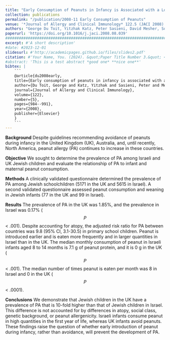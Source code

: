 ```yaml
---
title: "Early Consumption of Peanuts in Infancy is Associated with a Low Prevalence of Peanut Allergy"
collection: publications
permalink: "/publication/2008-11 Early Consumption of Peanuts"
venue: '*Journal of Allergy and Clinical Immunology* 122.5 (JACI 2008)'
authors: "George Du Toit, Yitzhak Katz, Peter Sasieni, David Mesher, Soheila J. Maleki, Helen R. Fisher, Adam T. Fox, Victor Turcanu, Tal Amir, Galia Zadik-Mnuhin, Adi Cohen, Irit Livne, Gideon Lack"
paperurl: 'https://doi.org/10.1016/j.jaci.2008.08.039'
###########################################################################################
excerpt: #'A short description'
#date: #2023-12-01
slidesurl: #'http://academicpages.github.io/files/slides2.pdf'
citation: #'Your Name, You. (2024). &quot;Paper Title Number 3.&quot; <i>GitHub Journal of Bugs</i>. 1(3).'
#abstract: 'This is a test abstract *good one* **nice one**'
bibtex: |
    ```
    @article{du2008early,
    title={Early consumption of peanuts in infancy is associated with a low prevalence of peanut allergy},
    author={Du Toit, George and Katz, Yitzhak and Sasieni, Peter and Mesher, David and Maleki, Soheila J and Fisher, Helen R and Fox, Adam T and Turcanu, Victor and Amir, Tal and Zadik-Mnuhin, Galia and others},
    journal={Journal of Allergy and Clinical Immunology},
    volume={122},
    number={5},
    pages={984--991},
    year={2008},
    publisher={Elsevier}
    }
    ```
---
```



**Background**
Despite guidelines recommending avoidance of peanuts during infancy in the United Kingdom (UK), Australia, and, until recently, North America, peanut allergy (PA) continues to increase in these countries.

**Objective**
We sought to determine the prevalence of PA among Israeli and UK Jewish children and evaluate the relationship of PA to infant and maternal peanut consumption.

**Methods**
A clinically validated questionnaire determined the prevalence of PA among Jewish schoolchildren (5171 in the UK and 5615 in Israel). A second validated questionnaire assessed peanut consumption and weaning in Jewish infants (77 in the UK and 99 in Israel).

**Results**
The prevalence of PA in the UK was 1.85%, and the prevalence in Israel was 0.17% ($$P$$ < .001). Despite accounting for atopy, the adjusted risk ratio for PA between countries was 9.8 (95% CI, 3.1-30.5) in primary school children. Peanut is introduced earlier and is eaten more frequently and in larger quantities in Israel than in the UK. The median monthly consumption of peanut in Israeli infants aged 8 to 14 months is 7.1 g of peanut protein, and it is 0 g in the UK ($$P$$ < .001). The median number of times peanut is eaten per month was 8 in Israel and 0 in the UK ($$P$$ < .0001).

**Conclusions**
We demonstrate that Jewish children in the UK have a prevalence of PA that is 10-fold higher than that of Jewish children in Israel. This difference is not accounted for by differences in atopy, social class, genetic background, or peanut allergenicity. Israeli infants consume peanut in high quantities in the first year of life, whereas UK infants avoid peanuts. These findings raise the question of whether early introduction of peanut during infancy, rather than avoidance, will prevent the development of PA.